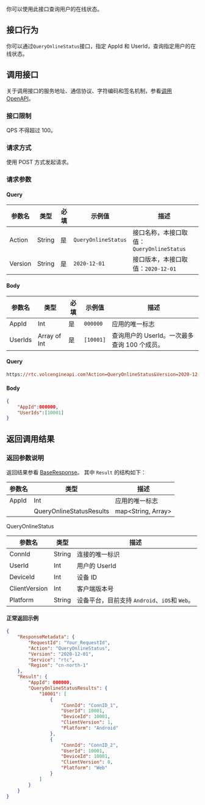 你可以使用此接口查询用户的在线状态。

## 接口行为

你可以通过`QueryOnlineStatus`接口，指定 AppId 和 UserId，查询指定用户的在线状态。

## 调用接口

关于调用接口的服务地址、通信协议、字符编码和签名机制，参看[调用 OpenAPI](412251)。
### 接口限制

QPS 不得超过 100。

### 请求方式

使用 POST 方式发起请求。

### 请求参数

#### Query

| 参数名 | 类型 | 必填 | 示例值 | 描述 |
| --- | --- | --- | --- | --- |
| Action | String | 是 | `QueryOnlineStatus` | 接口名称，本接口取值：`QueryOnlineStatus` |
| Version | String | 是 | `2020-12-01` | 接口版本，本接口取值：`2020-12-01` |


#### Body

| 参数名 | 类型 | 必填 | 示例值 | 描述 |
| --- | --- | --- | --- | --- |
| AppId | Int | 是 | `000000` | 应用的唯一标志 |
| UserIds | Array of Int | 是 | `[10001]` | 查询用户的 UserId。一次最多查询 100 个成员。 |


#### Query

```postscript
https://rtc.volcengineapi.com?Action=QueryOnlineStatus&Version=2020-12-01
```

#### Body

```json
{
    "AppId":000000,
    "UserIds":[10001]
}
```

## 返回调用结果
### 返回参数说明

返回结果参看 [BaseResponse](192711.md#baseresponse)。
其中 `Result` 的结构如下：

| 参数名 | 类型 | 描述 |
| --- | --- | --- |
| AppId | Int | 应用的唯一标志|
	| QueryOnlineStatusResults | map<String, Array> | 用户在线状态，`key` 为在线用户的 `UserId`，`value` 为在线用户的具体状态，具体参看[QueryOnlineStatus](#queryonlinestatus)。  |


<span id="queryonlinestatus"></span> QueryOnlineStatus
	
| 参数名 | 类型 | 描述 |
| --- | --- | --- |
| ConnId | String | 连接的唯一标识 |
| UserId | Int | 用户的 UserId |
| DeviceId | Int | 设备 ID |
| ClientVersion | Int | 客户端版本号 |
| Platform | String | 设备平台，目前支持 `Android`、`iOS`和 `Web`。 |


#### 正常返回示例

```json
{
    "ResponseMetadata": {
        "RequestId": "Your_RequestId",
        "Action": "QueryOnlineStatus",
        "Version": "2020-12-01",
        "Service": "rtc",
        "Region": "cn-north-1"
    },
    "Result": {
        "AppId": 000000,
        "QueryOnlineStatusResults": {
            "10001": [
                {
                    "ConnId": "ConnID_1", 
                    "UserId": 10001,
                    "DeviceId": 10001,
                    "ClientVersion": 1,
                    "Platform": "Android"
                },
                {
                    "ConnId": "ConnID_2",
                    "UserId": 10001,
                    "DeviceId": 10001,
                    "ClientVersion": 0,
                    "Platform": "Web"
                }
            ]
        }
    }
}
```